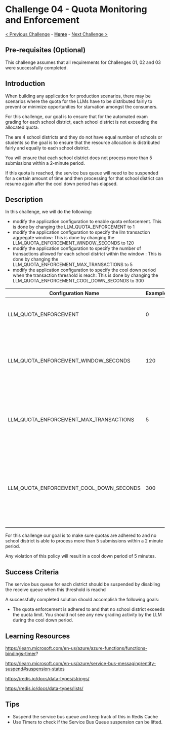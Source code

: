 # Challenge 04 - Quota Monitoring and Enforcement

[< Previous Challenge](./Challenge-03.md) - **[Home](../README.md)** - [Next Challenge >](./Challenge-05.md)

## Pre-requisites (Optional)

This challenge assumes that all requirements for Challenges 01, 02 and 03 were successfully completed.

## Introduction

When building any application for production scenarios, there may be scenarios where the quota for the LLMs have to be distributed fairly to prevent or minimize opportunities for starvation amongst the consumers.

For this challenge, our goal is to ensure that for the automated exam grading for each school district, each school district is not exceeding the allocated quota.

The are 4 school districts and they do not have equal number of schools or students so the goal is to ensure that the resource allocation is distributed fairly and equally to each school district.

You will ensure that each school district does not process more than 5 submissions within a 2-minute period. 

If this quota is reached, the service bus queue will need to be suspended for a certain amount of time and then processing for that school district can resume again after the cool down period has elapsed.

## Description

In this challenge, we will do the following:

- modify the application configuration to enable quota enforcement. This is done by changing the LLM_QUOTA_ENFORCEMENT to 1
- modify the application configuration to specify the llm transaction aggregate window: This is done by changing the LLM_QUOTA_ENFORCEMENT_WINDOW_SECONDS to 120
- modify the application configuration to specify the number of transactions allowed for each school district within the window : This is done by changing the LLM_QUOTA_ENFORCEMENT_MAX_TRANSACTIONS to 5
- modify the application configuration to specify the cool down period when the transaction threshold is reach:  This is done by changing the LLM_QUOTA_ENFORCEMENT_COOL_DOWN_SECONDS to 300


| Configuration Name | Examples| Description|
|--------------|-----------|------------|
| LLM_QUOTA_ENFORCEMENT | 0     | Whether or not Quota enforcement is enabled for the app        |
| LLM_QUOTA_ENFORCEMENT_WINDOW_SECONDS      | 120  | The number of seconds that define the transaction aggregation window for quota enforcement       |
| LLM_QUOTA_ENFORCEMENT_MAX_TRANSACTIONS      | 5  | The number of transactions allowed per school district within the transaction window       |
| LLM_QUOTA_ENFORCEMENT_COOL_DOWN_SECONDS      | 300  | The number of seconds the district needs to wait before processing can resume. Should be greater than the transaction window       |


For this challenge our goal is to make sure quotas are adhered to and no school district is able to process more than 5 submissions within a 2 minute period.

Any violation of this policy will result in a cool down period of 5 minutes.

## Success Criteria

The service bus queue for each district should be suspended by disabling the receive queue when this threshold is reachd

A successfully completed solution should accomplish the following goals:

- The quota enforcement is adhered to and that no school district exceeds the quota limit. You should not see any new grading activity by the LLM during the cool down period.



## Learning Resources

https://learn.microsoft.com/en-us/azure/azure-functions/functions-bindings-timer?

https://learn.microsoft.com/en-us/azure/service-bus-messaging/entity-suspend#suspension-states

https://redis.io/docs/data-types/strings/

https://redis.io/docs/data-types/lists/

## Tips
- Suspend the service bus queue and keep track of this in Redis Cache
- Use Timers to check if the Service Bus Queue suspension can be lifted.
